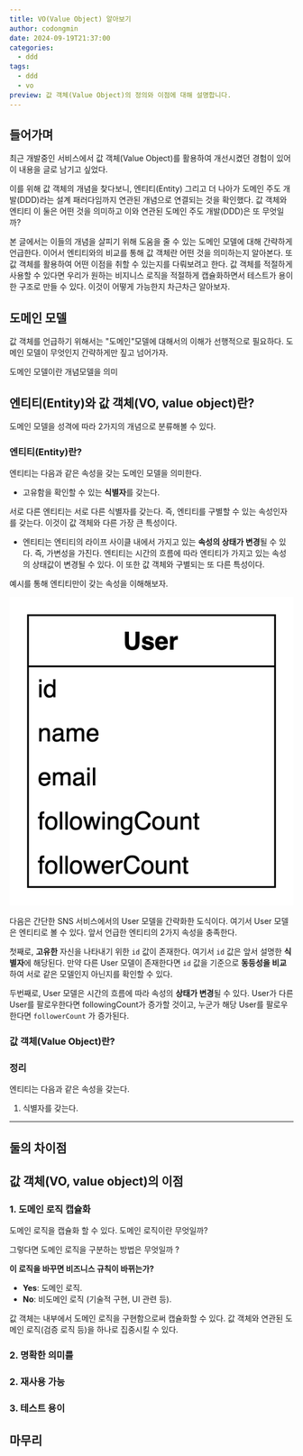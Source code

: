```yaml
---
title: VO(Value Object) 알아보기
author: codongmin
date: 2024-09-19T21:37:00
categories:
  - ddd
tags:
  - ddd
  - vo
preview: 값 객체(Value Object)의 정의와 이점에 대해 설명합니다.
---
```


## 들어가며

최근 개발중인 서비스에서 값 객체(Value Object)를 활용하여 개선시켰던 경험이 있어 이 내용을 글로 남기고 싶었다. 

이를 위해 값 객체의 개념을 찾다보니, 엔티티(Entity) 그리고 더 나아가 도메인 주도 개발(DDD)라는 설계 패러다임까지 연관된 개념으로 연결되는 것을 확인했다. 값 객체와 엔티티 이 둘은 어떤 것을 의미하고 이와 연관된 도메인 주도 개발(DDD)은 또 무엇일까?

본 글에서는 이들의 개념을 살피기 위해 도움을 줄 수 있는 도메인 모델에 대해 간략하게 언급한다. 이어서 엔티티와의 비교를 통해 값 객체란 어떤 것을 의미하는지 알아본다. 또 값 객체를 활용하여 어떤 이점을 취할 수 있는지를 다뤄보려고 한다. 값 객체를 적절하게 사용할 수 있다면 우리가 원하는 비지니스 로직을 적절하게 캡슐화하면서 테스트가 용이한 구조로 만들 수 있다. 이것이 어떻게 가능한지 차근차근 알아보자.

## 도메인 모델

값 객체를 언급하기 위해서는 "도메인"모델에 대해서의 이해가 선행적으로 필요하다. 도메인 모델이 무엇인지 간략하게만 짚고 넘어가자. 

도메인 모델이란 개념모델을 의미

## 엔티티(Entity)와 값 객체(VO, value object)란?

도메인 모델을 성격에 따라 2가지의 개념으로 분류해볼 수 있다. 
### 엔티티(Entity)란?

엔티티는 다음과 같은 속성을 갖는 도메인 모델을 의미한다. 
- 고유함을 확인할 수 있는 **식별자**를 갖는다. 

서로 다른 엔티티는 서로 다른 식별자를 갖는다. 즉, 엔티티를 구별할 수 있는 속성인자를 갖는다. 이것이 값 객체와 다른 가장 큰 특성이다. 

- 엔티티는 엔티티의 라이프 사이클 내에서 가지고 있는 **속성의 상태가 변경**될 수 있다. 즉, 가변성을 가진다.
엔티티는 시간의 흐름에 따라 엔티티가 가지고 있는 속성의 상태값이 변경될 수 있다. 이 또한 값 객체와 구별되는 또 다른 특성이다.

예시를 통해 엔티티만이 갖는 속성을 이해해보자. 

![Desktop View](/assets/posts/architecture/ddd/vo/user.png)

다음은 간단한 SNS 서비스에서의 User 모델을 간략화한 도식이다. 
여기서 User 모델은 엔티티로 볼 수 있다. 앞서 언급한 엔티티의 2가지 속성을 충족한다.

첫째로, **고유한** 자신을 나타내기 위한 `id` 값이 존재한다. 여기서 `id` 값은 앞서 설명한 **식별자**에 해당된다. 만약 다른 User 모델이 존재한다면 `id` 값을 기준으로 **동등성을 비교**하여 서로 같은 모델인지 아닌지를 확인할 수 있다. 

두번째로, User 모델은 시간의 흐름에 따라 속성의 **상태가 변경**될 수 있다. User가 다른 User를 팔로우한다면 followingCount가 증가할 것이고, 누군가 해당 User를 팔로우한다면 `followerCount` 가 증가된다. 

### 값 객체(Value Object)란?



### 정리

엔티티는 다음과 같은 속성을 갖는다. 
1. 식별자를 갖는다. 

---

## 둘의 차이점


## 값 객체(VO, value object)의 이점

### 1. 도메인 로직 캡슐화

도메인 로직을 캡슐화 할 수 있다.  도메인 로직이란 무엇일까? 

그렇다면 도메인 로직을 구분하는 방법은 무엇일까 ?

**이 로직을 바꾸면 비즈니스 규칙이 바뀌는가?**
- **Yes**: 도메인 로직.
- **No**: 비도메인 로직 (기술적 구현, UI 관련 등).

값 객체는 내부에서 도메인 로직을 구현함으로써 
캡슐화할 수 있다. 값 객체와 연관된 도메인 로직(검증 로직 등)을 하나로 집중시킬 수 있다. 
### 2. 명확한 의미를 

### 2. 재사용 가능

### 3. 테스트 용이



## 마무리
